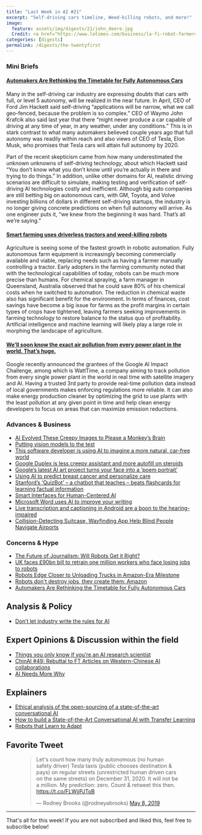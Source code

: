 ```yaml
---
title: "Last Week in AI #21"
excerpt: "Self-driving cars timeline, Weed-killing robots, and more!"
image:
  feature: assets/img/digests/21/john_deere.jpg
  Credit: <a href="https://www.latimes.com/business/la-fi-robot-farmers-20190517-story.html">Zach Boyden-Holmes/Associated Press</a>
categories: [digests]
permalink: /digests/the-twentyfirst
---
```

### Mini Briefs

#### [Automakers Are Rethinking the Timetable for Fully Autonomous Cars](https://www.designnews.com/electronics-test/automakers-are-rethinking-timetable-fully-autonomous-cars/93993798360804)

Many in the self-driving car industry are expressing doubts that cars with full, or level 5 autonomy, will be realized in the near future. In April, CEO of Ford Jim Hackett said self-driving “applications will be narrow, what we call geo-fenced, because the problem is so complex.” CEO of Waymo John Krafcik also said last year that there “might never produce a car capable of driving at any time of year, in any weather, under any conditions.” This is in stark contrast to what many automakers believed couple years ago that full autonomy was readily within reach and also views of CEO of Tesla, Elon Musk, who promises that Tesla cars will attain full autonomy by 2020.

Part of the recent skepticism came from how many underestimated the unknown unknowns of self-driving technology, about which Hackett said “You don’t know what you don’t know until you’re actually in there and trying to do things.” In addition, unlike other domains for AI, realistic driving scenarios are difficult to simulate, making testing and verification of self-driving AI technologies costly and inefficient. Although big auto companies are still betting big on autonomous cars, with GM, Toyota, and Volve investing billions of dollars in different self-driving startups, the industry is no longer giving concrete predictions on when full autonomy will arrive. As one engineer puts it, “we knew from the beginning it was hard. That’s all we’re saying.”

#### [Smart farming uses driverless tractors and weed-killing robots](https://www.latimes.com/business/la-fi-robot-farmers-20190517-story.html)

Agriculture is seeing some of the fastest growth in robotic automation. Fully autonomous farm equipment is increasingly becoming commercially available and viable, replacing needs such as having a farmer manually controlling a tractor. Early adopters in the farming community noted that with the technological capabilities of today, robots can be much more precise than humans. For chemical spraying, a farm manager in Queensland, Australia observed that he could save 80% of his chemical costs when he switched to automation. The reduction in chemical waste also has significant benefit for the environment. In terms of finances, cost savings have become a big issue for farms as the profit margins in certain types of crops have tightened, leaving farmers seeking improvements in farming technology to restore balance to the status quo of profitability. Artificial intelligence and machine learning will likely play a large role in morphing the landscape of agriculture.

#### [We’ll soon know the exact air pollution from every power plant in the world. That’s huge.](https://www.vox.com/energy-and-environment/2019/5/7/18530811/global-power-plants-real-time-pollution-data)

Google recently announced the grantees of the Google AI Impact Challenge, among which is WattTime, a company aiming to track pollution from every single power plant in the world in real time with satellite imagery and AI. Having a trusted 3rd party to provide real-time pollution data instead of local governments makes enforcing regulations more reliable. It can also make energy production cleaner by optimizing the grid to use plants with the least pollution at any given point in time and help clean energy developers to focus on areas that can maximize emission reductions.

### Advances & Business

* [AI Evolved These Creepy Images to Please a Monkey’s Brain](https://www.theatlantic.com/science/archive/2019/05/ai-evolved-these-trippy-images-to-please-a-monkeys-neurons/588517/)
* [Putting vision models to the test](http://news.mit.edu/2019/computer-model-brain-visual-cortex-0502)
* [This software developer is using AI to imagine a more natural, car-free world](https://www.theverge.com/2019/5/7/18534538/ai-neural-net-car-free-biophilia-chris-harris)
* [Google Duplex is less creepy assistant and more autofill on steroids](https://www.cnet.com/news/google-duplex-is-less-creepy-assistant-and-more-autofill-on-steroids/)
* [Google’s latest AI art project turns your face into a ‘poem portrait’](https://www.theverge.com/2019/5/2/18526783/google-ai-art-project-poem-portrait-es-devlin-ross-goodwin)
* [Using AI to predict breast cancer and personalize care](http://news.mit.edu/2019/using-ai-predict-breast-cancer-and-personalize-care-0507)
* [Stanford’s ‘QuizBot’ – a chatbot that teaches – beats flashcards for learning factual information](https://news.stanford.edu/2019/05/08/learning-chatbot-teaches-beats-flashcards/)
* [Smart Interfaces for Human-Centered AI](https://hai.stanford.edu/news/smart-interfaces-human-centered-ai)
* [Microsoft Word uses AI to improve your writing](https://www.engadget.com/2019/05/06/microsoft-word-online-ideas/)
* [Live transcription and captioning in Android are a boon to the hearing-impaired](https://techcrunch.com/2019/05/07/live-transcription-and-captioning-in-android-are-a-boon-to-the-hearing-impaired/)
* [Collision-Detecting Suitcase, Wayfinding App Help Blind People Navigate Airports](https://www.cs.cmu.edu/news/collision-detecting-suitcase-wayfinding-app-help-blind-people-navigate-airports)

### Concerns & Hype

* [The Future of Journalism: Will Robots Get it Right?](https://medium.com/@orge/this-is-the-future-of-journalism-will-a-machine-get-it-right-d3e747f16751)
* [UK faces £90bn bill to retrain one million workers who face losing jobs to robots](https://www.telegraph.co.uk/business/2019/05/09/uk-faces-90bn-bill-retrain-one-million-workers-face-losing-jobs/)
* [Robots Edge Closer to Unloading Trucks in Amazon-Era Milestone](https://www.bloomberg.com/news/articles/2019-05-03/robots-edge-closer-to-unloading-trucks-in-amazon-era-milestone)
* [Robots don't destroy jobs, they create them: Amazon](https://www.afr.com/technology/technology-companies/robots-don-t-destroy-jobs-they-create-them-amazon-20190502-p51jdj)
* [Automakers Are Rethinking the Timetable for Fully Autonomous Cars](https://www.designnews.com/electronics-test/automakers-are-rethinking-timetable-fully-autonomous-cars/93993798360804)

## Analysis & Policy

* [Don’t let industry write the rules for AI](https://www.nature.com/articles/d41586-019-01413-1)

## Expert Opinions & Discussion within the field

* [Things you only know if you’re an AI research scientist](https://www.timeout.com/london/news/things-you-only-know-if-youre-an-ai-research-scientist-051019)
* [ChinAI #49: Rebuttal to FT Articles on Western-Chinese AI collaborations](https://chinai.substack.com/p/chinai-49-rebuttal-to-ft-articles)
* [AI Needs More Why](https://www.forbes.com/sites/alexanderlavin/2019/05/06/ai-needs-more-why/#2130727d156d)

## Explainers

* [Ethical analysis of the open-sourcing of a state-of-the-art conversational AI](https://medium.com/huggingface/ethical-analysis-of-the-open-sourcing-of-a-state-of-the-art-conversational-ai-852113c324b2)
* [How to build a State-of-the-Art Conversational AI with Transfer Learning](https://convai.huggingface.co/)
* [Robots that Learn to Adapt](https://bair.berkeley.edu/blog/2019/05/06/robot-adapt/)

## Favorite Tweet

<figure>
<blockquote class="twitter-tweet" data-lang="en"><p lang="en" dir="ltr">Let&#39;s count how many truly autonomous (no human safety driver) Tesla taxis (public chooses destination &amp; pays) on regular streets (unrestricted human driven cars on the same streets) on December 31, 2020. It will not be a million. My prediction: zero. Count &amp; retweet this then. <a href="https://t.co/FLWjjPJToB">https://t.co/FLWjjPJToB</a></p>&mdash; Rodney Brooks (@rodneyabrooks) <a href="https://twitter.com/rodneyabrooks/status/1125964714087993344?ref_src=twsrc%5Etfw">May 8, 2019</a></blockquote>
<script async src="https://platform.twitter.com/widgets.js" charset="utf-8"></script>
</figure>

<hr>

That's all for this week! If you are not subscribed and liked this, feel free to subscribe below!
